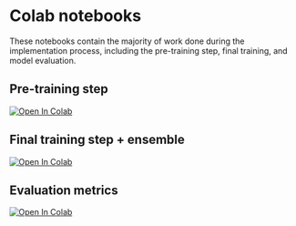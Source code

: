 # Colab notebooks

These notebooks contain the majority of work done during the implementation process, including the pre-training step, final training, and model evaluation.

## Pre-training step
[![Open In Colab](https://colab.research.google.com/assets/colab-badge.svg)](https://colab.research.google.com/github/Locrian24/seng474-term-project/blob/main/notebooks/training_step_1.ipynb)

## Final training step + ensemble
[![Open In Colab](https://colab.research.google.com/assets/colab-badge.svg)](https://colab.research.google.com/github/Locrian24/seng474-term-project/blob/main/notebooks/CV_%2B_Evaluation.ipynb)

## Evaluation metrics
[![Open In Colab](https://colab.research.google.com/assets/colab-badge.svg)](https://colab.research.google.com/github/Locrian24/seng474-term-project/blob/main/notebooks/evaluation.ipynb)
